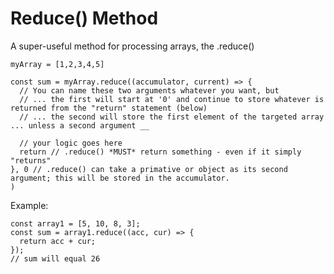 # Reduce() Method

A super-useful method for processing arrays, the .reduce()

    myArray = [1,2,3,4,5]

    const sum = myArray.reduce((accumulator, current) => {
      // You can name these two arguments whatever you want, but
      // ... the first will start at '0' and continue to store whatever is returned from the "return" statement (below)
      // ... the second will store the first element of the targeted array ... unless a second argument __

      // your logic goes here
      return // .reduce() *MUST* return something - even if it simply "returns"
    }, 0 // .reduce() can take a primative or object as its second argument; this will be stored in the accumulator.
    )

Example:

    const array1 = [5, 10, 8, 3];
    const sum = array1.reduce((acc, cur) => {
      return acc + cur;
    });
    // sum will equal 26
